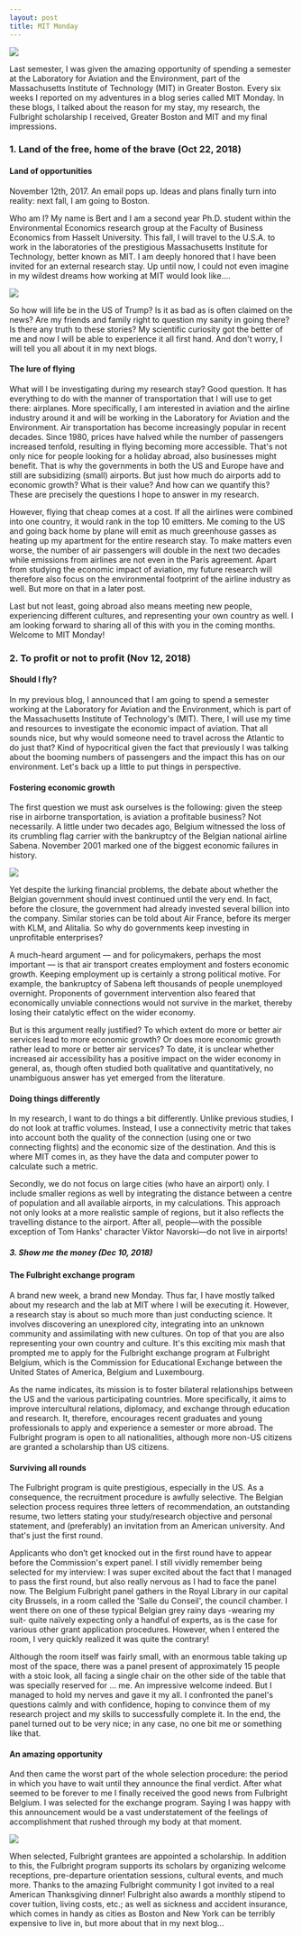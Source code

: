 ```yaml
---
layout: post
title: MIT Monday
---
```


![](/images/MIT_MONDAY.png)

Last semester, I was given the amazing opportunity  of spending a semester at the Laboratory for Aviation and the Environment, 
part of the Massachusetts Institute of Technology (MIT) in Greater Boston. Every six weeks I reported on my adventures in a blog series
called MIT Monday. In these blogs, I talked about the reason for my stay, my research, the Fulbright scholarship I received, Greater Boston and MIT and 
my final impressions.

<h3>1. Land of the free, home of the brave (Oct 22, 2018)</h3>

<h4>Land of opportunities</h4>

November 12th, 2017. An email pops up. Ideas and plans finally turn into reality: next fall, I am going to Boston. 

Who am I? My name is Bert and I am a second year Ph.D. student within the Environmental Economics research group at the Faculty of Business Economics from Hasselt University. This fall, I will travel to the U.S.A. to work in the laboratories of the prestigious Massachusetts Institute for Technology, better known as MIT. I am deeply honored that I have been invited for an external research stay. Up until now, I could not even imagine in my wildest dreams how working at MIT would look like…. 

![](/images/1_MIT_MONDAY.png)

So how will life be in the US of Trump? Is it as bad as is often claimed on the news? Are my friends and family right to question my sanity in going there? Is there any truth to these stories? My scientific curiosity  got the better of me and now I will be able to experience it all first hand. And don't worry, I will tell you all about it in my next blogs.

<h4>The lure of flying </h4>

What will I be investigating during my research stay? Good question. It has everything to do with the manner of transportation that I will use to get there: airplanes. More specifically, I am interested in aviation and the airline industry around it and will be working in the Laboratory for Aviation and the Environment. Air transportation has become increasingly popular in recent decades. Since 1980, prices have halved while the number of passengers increased tenfold, resulting in flying becoming more accessible. That's not only nice for people looking for a holiday abroad, also businesses might benefit. That is why the governments in both the US and Europe have and still are subsidizing (small) airports. But just how much do airports add to economic growth? What is their value? And how can we quantify this? These are precisely the questions I hope to answer in my research. 

However, flying that cheap comes at a cost. If all the airlines were combined into one country, it would rank in the top 10 emitters. Me coming to the US and going back home by plane will emit as much greenhouse gasses as heating up my apartment for the entire research stay. To make matters even worse, the number of air passengers will double in the next two decades while emissions from airlines are not even in the Paris agreement. Apart from studying the economic impact of aviation, my future research will therefore also focus on the environmental footprint of the airline industry as well. But more on that in a later post. 

Last but not least, going abroad also means meeting new people, experiencing different cultures, and representing your own country as well. I am looking forward to sharing all of this with you in the coming months. Welcome to MIT Monday!

<h3>2. To profit or not to profit (Nov 12, 2018)</h3>

<h4>Should I fly?</h4>

In my previous blog, I announced that I am going to spend a semester working at the Laboratory for Aviation and the Environment, which is part of the Massachusetts Institute of Technology's (MIT). There, I will use my time and resources to investigate the economic impact of aviation. That all sounds nice, but why would someone need to travel across the Atlantic to do just that? Kind of hypocritical given the fact that previously I was talking about the booming numbers of passengers and the impact this has on our environment. Let's back up a little to put things in perspective.

<h4>Fostering economic growth</h4>

The first question we must ask ourselves is the following: given the steep rise in airborne transportation, is aviation a profitable business? Not necessarily. A little under two decades ago, Belgium witnessed the loss of its crumbling flag carrier with the bankruptcy of the Belgian national airline Sabena. November 2001 marked one of the biggest economic failures in history.

![](/images/2_MIT_MONDAY.jpg)

Yet despite the lurking financial problems, the debate about whether the Belgian government should invest continued until the very end. In fact, before the closure, the government had already invested several billion into the company. Similar stories can be told about Air France, before its merger with KLM, and Alitalia. So why do governments keep investing in unprofitable enterprises?

A much-heard argument — and for policymakers, perhaps the most important — is that air transport creates employment and fosters economic growth. Keeping employment up is certainly a strong political motive. For example, the bankruptcy of Sabena left thousands of people unemployed overnight. Proponents of government intervention also feared that economically unviable connections would not survive in the market, thereby losing their catalytic effect on the wider economy.

But is this argument really justified? To which extent do more or better air services lead to more economic growth? Or does more economic growth rather lead to more or better air services? To date, it is unclear whether increased air accessibility has a positive impact on the wider economy in general, as, though often studied both qualitative and quantitatively, no unambiguous answer has yet emerged from the literature.

<h4>Doing things differently</h4>

In my research, I want to do things a bit differently. Unlike previous studies, I do not look at traffic volumes. Instead, I use a connectivity metric that takes into account both the quality of the connection (using one or two connecting flights) and the economic size of the destination. And this is where MIT comes in, as they have the data and computer power to calculate such a metric.

Secondly, we do not focus on large cities (who have an airport) only. I  include smaller regions as well by integrating the distance between a centre of population and all available airports, in my calculations. This approach not only looks at a more realistic sample of regions, but it also reflects the travelling distance to the airport. After all, people—with the possible exception of Tom Hanks' character Viktor Navorski—do not live in airports! 

<h5>3. Show me the money (Dec 10, 2018)</h5>

<h4>The Fulbright exchange program</h4>

A brand new week, a brand new Monday. Thus far, I have mostly talked about my research and the lab at MIT where I will be executing it. However, a research stay is about so much more than just conducting science. It involves discovering an unexplored city, integrating into an unknown community and assimilating with new cultures. On top of that you are also representing your own country and culture. It's this exciting mix mash that prompted me to apply for the Fulbright exchange program at Fulbright Belgium, which is the Commission for Educational Exchange between the United States of America, Belgium and Luxembourg. 

As the name indicates, its mission is to foster bilateral relationships between the US and the various participating countries. More specifically, it aims to improve intercultural relations, diplomacy, and exchange through education and research. It, therefore, encourages recent graduates and young professionals to apply and experience a semester or more abroad. The Fulbright program is open to all nationalities, although more non-US citizens are granted a scholarship than US citizens.

<h4>Surviving all rounds</h4>

The Fulbright program is quite prestigious, especially in the US. As a consequence, the recruitment procedure is awfully selective. The Belgian selection process requires three letters of recommendation, an outstanding resume, two letters stating your study/research objective and personal statement, and (preferably) an invitation from an American university. And that's just the first round.

Applicants who don’t get knocked out in the first round have to appear before the Commission's expert panel. I still vividly remember being selected for my interview: I was super excited about the fact that I managed to pass the first round, but also really nervous as I had to face the panel now. The Belgium Fulbright panel gathers in the Royal Library in our capital city Brussels, in a room called the 'Salle du Conseil', the council chamber. I went there on one of these typical Belgian grey rainy days -wearing my suit- quite naïvely expecting only a handful of experts, as is the case for various other grant application procedures. However, when I entered the room, I very quickly realized it was quite the contrary!

Although the room itself was fairly small, with an enormous table taking up most of the space, there was a panel present of approximately 15 people with a stoic look, all facing a single chair on the other side of the table that was specially reserved for ... me. An impressive welcome indeed. But I managed to hold my nerves and gave it my all. I confronted the panel's questions calmly and with confidence, hoping to convince them of my research project and my skills to successfully complete it. In the end, the panel turned out to be very nice; in any case, no one bit me or something like that.

<h4>An amazing opportunity</h4>

And then came the worst part of the whole selection procedure: the period in which you have to wait until they announce the final verdict. After what seemed to be forever to me I finally received the good news from Fulbright Belgium. I was selected for the exchange program. Saying I was happy with this announcement would be a vast understatement of the feelings of accomplishment that rushed through my body at that moment.

![](/images/3_MIT_MONDAY.jpeg)

When selected, Fulbright grantees are appointed a scholarship. In addition to this, the Fulbright program supports its scholars by organizing welcome receptions, pre-departure orientation sessions, cultural events, and much more. Thanks to the amazing Fulbright community I got invited to a real American Thanksgiving dinner! Fulbright also awards a monthly stipend to cover tuition, living costs, etc.; as well as sickness and accident insurance, which comes in handy as cities as Boston and New York can be terribly expensive to live in, but more about that in my next blog...

